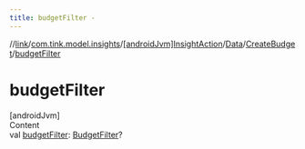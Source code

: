 ```yaml
---
title: budgetFilter -
---
```

//[link](../../../../index.md)/[com.tink.model.insights](../../../index.md)/[[androidJvm]InsightAction](../../index.md)/[Data](../index.md)/[CreateBudget](index.md)/[budgetFilter](budget-filter.md)



# budgetFilter  
[androidJvm]  
Content  
val [budgetFilter](budget-filter.md): [BudgetFilter](../../../../com.tink.model.budget/index.md#%5Bcom.tink.model.budget%2FBudgetFilter%2F%2F%2FPointingToDeclaration%2F%5D%2FClasslikes%2F-586840090)?  



